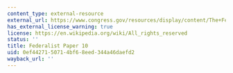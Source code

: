 ```yaml
---
content_type: external-resource
external_url: https://www.congress.gov/resources/display/content/The+Federalist+Papers#TheFederalistPapers-10
has_external_license_warning: true
license: https://en.wikipedia.org/wiki/All_rights_reserved
status: ''
title: Federalist Paper 10
uid: 0ef44271-5071-4bf6-8eed-344a46daefd2
wayback_url: ''
---
```

